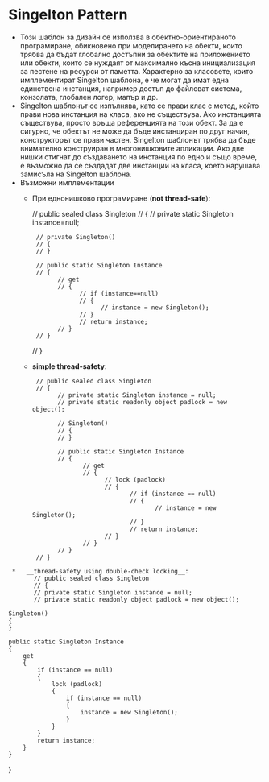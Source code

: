 # Singelton Pattern
  *   Този шаблон за дизайн се използва в обектно-ориентираното програмиране, обикновено при моделирането на обекти, които трябва да бъдат глобално достъпни за обектите на приложението или обекти, които се нуждаят от максимално късна инициализация за пестене на ресурси от паметта. Характерно за класовете, които имплементират Singelton шаблона, е че могат да имат една единствена инстанция, например достъп до файловат система, конзолата, глобален логер, мапър и др.
  *   Singelton шаблонът се изпълнява, като се прави клас с метод, който прави нова инстанция на класа, ако не съществува. Ако инстанцията съществува, просто връща референцията на този обект. За да е сигурно, че обектът не може да бъде инстанциран по друг начин, конструкторът се прави частен. Singelton шаблонът трябва да бъде внимателно конструиран в многонишковите апликации. Ако две нишки стигнат до създаването на инстанция по едно и също време, е възможно да се създадат две инстанции на класа, което нарушава замисъла на Singelton шаблона. 
  *   Възможни имплементации
      *   При еднонишково програмиране (__not thread-safe__):
        
            // public sealed class Singleton
            // {
               // private static Singleton instance=null;

               // private Singleton()
               // {
               // }

               // public static Singleton Instance
               // {
                     // get
                     // {
                           // if (instance==null)
                           // {
                                 // instance = new Singleton();
                           // }
                           // return instance;
                     // }
               // }
            // }
      * __simple thread-safety__:
           
             // public sealed class Singleton
             // {
                   // private static Singleton instance = null;
                   // private static readonly object padlock = new object();

                   // Singleton()
                   // {
                   // }

                   // public static Singleton Instance
                   // {
                          // get
                          // {
                                // lock (padlock)
                                // {
                                       // if (instance == null)
                                       // {
                                              // instance = new Singleton();
                                       // }
                                       // return instance;
                                // }
                          // }
                   // }
             // }
     *   __thread-safety using double-check locking__:
           // public sealed class Singleton
           // {
           // private static Singleton instance = null;
           // private static readonly object padlock = new object();

    Singleton()
    {
    }

    public static Singleton Instance
    {
        get
        {
            if (instance == null)
            {
                lock (padlock)
                {
                    if (instance == null)
                    {
                        instance = new Singleton();
                    }
                }
            }
            return instance;
        }
    }
}
